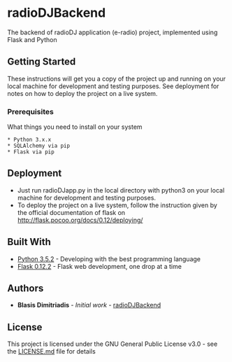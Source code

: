 # radioDJBackend
The backend of radioDJ application (e-radio) project, implemented using Flask and Python

## Getting Started

These instructions will get you a copy of the project up and running on your local machine for development and testing purposes. See deployment for notes on how to deploy the project on a live system.

### Prerequisites

What things you need to install on your system

```
* Python 3.x.x
* SQLAlchemy via pip
* Flask via pip
```

## Deployment

* Just run radioDJapp.py in the local directory with python3 on your local machine for development and testing purposes.
* To deploy the project on a live system, follow the instruction given by the official documentation of flask on http://flask.pocoo.org/docs/0.12/deploying/ 

## Built With

* [Python 3.5.2](http://www.python.org/) - Developing with the best programming language
* [Flask 0.12.2](http://flask.pocoo.org/) - Flask web development, one drop at a time

## Authors

* **Blasis Dimitriadis** - *Initial work* - [radioDJBackend](https://github.com/bdimitriadis/radioDJBackend)


## License

This project is licensed under the GNU General Public License v3.0 - see the [LICENSE.md](LICENSE.md) file for details

